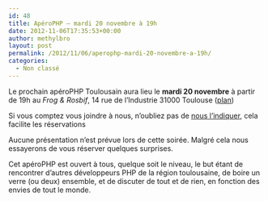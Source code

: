 ```yaml
---
id: 48
title: ApéroPHP – mardi 20 novembre à 19h
date: 2012-11-06T17:35:53+00:00
author: methylbro
layout: post
permalink: /2012/11/06/aperophp-mardi-20-novembre-a-19h/
categories:
  - Non classé
---
```

Le prochain apéroPHP Toulousain aura lieu le **mardi 20 novembre** à partir de 19h au _Frog & Rosbif_, 14 rue de l&rsquo;Industrie 31000 Toulouse ([plan](http://goo.gl/maps/dV98H))

Si vous comptez vous joindre à nous, n’oubliez pas de [nous l’indiquer](http://www.aperophp.net/apero.php?id=1271), cela facilite les réservations

Aucune présentation n&rsquo;est prévue lors de cette soirée. Malgré cela nous essayerons de vous réserver quelques surprises.

Cet apéroPHP est ouvert à tous, quelque soit le niveau, le but étant de rencontrer d’autres développeurs PHP de la région toulousaine, de boire un verre (ou deux) ensemble, et de discuter de tout et de rien, en fonction des envies de tout le monde.
